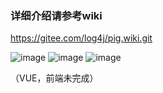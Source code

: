 ### 详细介绍请参考wiki

https://gitee.com/log4j/pig.wiki.git

![image](http://obq1lvsd9.bkt.clouddn.com/pig-user.png)
![image](http://obq1lvsd9.bkt.clouddn.com/pig-role.png)
![image](http://obq1lvsd9.bkt.clouddn.com/pig-menu.png)

（VUE，前端未完成）



